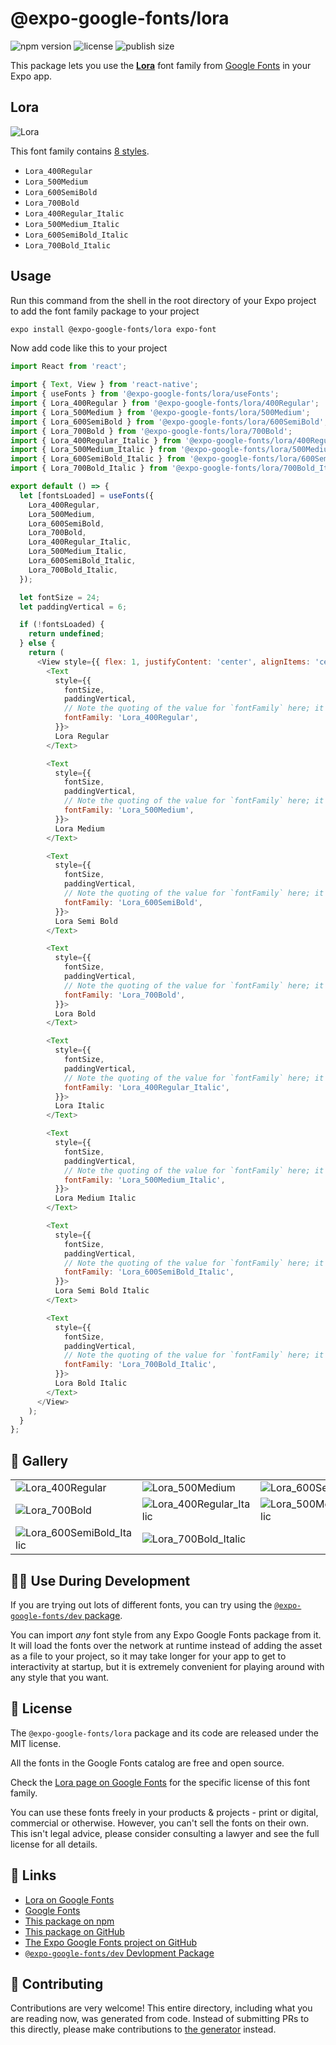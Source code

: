 # @expo-google-fonts/lora

![npm version](https://flat.badgen.net/npm/v/@expo-google-fonts/lora)
![license](https://flat.badgen.net/github/license/expo/google-fonts)
![publish size](https://flat.badgen.net/packagephobia/install/@expo-google-fonts/lora)

This package lets you use the [**Lora**](https://fonts.google.com/specimen/Lora) font family from [Google Fonts](https://fonts.google.com/) in your Expo app.

## Lora

![Lora](./font-family.png)

This font family contains [8 styles](#-gallery).

- `Lora_400Regular`
- `Lora_500Medium`
- `Lora_600SemiBold`
- `Lora_700Bold`
- `Lora_400Regular_Italic`
- `Lora_500Medium_Italic`
- `Lora_600SemiBold_Italic`
- `Lora_700Bold_Italic`

## Usage

Run this command from the shell in the root directory of your Expo project to add the font family package to your project
```sh
expo install @expo-google-fonts/lora expo-font
```

Now add code like this to your project
```js
import React from 'react';

import { Text, View } from 'react-native';
import { useFonts } from '@expo-google-fonts/lora/useFonts';
import { Lora_400Regular } from '@expo-google-fonts/lora/400Regular';
import { Lora_500Medium } from '@expo-google-fonts/lora/500Medium';
import { Lora_600SemiBold } from '@expo-google-fonts/lora/600SemiBold';
import { Lora_700Bold } from '@expo-google-fonts/lora/700Bold';
import { Lora_400Regular_Italic } from '@expo-google-fonts/lora/400Regular_Italic';
import { Lora_500Medium_Italic } from '@expo-google-fonts/lora/500Medium_Italic';
import { Lora_600SemiBold_Italic } from '@expo-google-fonts/lora/600SemiBold_Italic';
import { Lora_700Bold_Italic } from '@expo-google-fonts/lora/700Bold_Italic';

export default () => {
  let [fontsLoaded] = useFonts({
    Lora_400Regular,
    Lora_500Medium,
    Lora_600SemiBold,
    Lora_700Bold,
    Lora_400Regular_Italic,
    Lora_500Medium_Italic,
    Lora_600SemiBold_Italic,
    Lora_700Bold_Italic,
  });

  let fontSize = 24;
  let paddingVertical = 6;

  if (!fontsLoaded) {
    return undefined;
  } else {
    return (
      <View style={{ flex: 1, justifyContent: 'center', alignItems: 'center' }}>
        <Text
          style={{
            fontSize,
            paddingVertical,
            // Note the quoting of the value for `fontFamily` here; it expects a string!
            fontFamily: 'Lora_400Regular',
          }}>
          Lora Regular
        </Text>

        <Text
          style={{
            fontSize,
            paddingVertical,
            // Note the quoting of the value for `fontFamily` here; it expects a string!
            fontFamily: 'Lora_500Medium',
          }}>
          Lora Medium
        </Text>

        <Text
          style={{
            fontSize,
            paddingVertical,
            // Note the quoting of the value for `fontFamily` here; it expects a string!
            fontFamily: 'Lora_600SemiBold',
          }}>
          Lora Semi Bold
        </Text>

        <Text
          style={{
            fontSize,
            paddingVertical,
            // Note the quoting of the value for `fontFamily` here; it expects a string!
            fontFamily: 'Lora_700Bold',
          }}>
          Lora Bold
        </Text>

        <Text
          style={{
            fontSize,
            paddingVertical,
            // Note the quoting of the value for `fontFamily` here; it expects a string!
            fontFamily: 'Lora_400Regular_Italic',
          }}>
          Lora Italic
        </Text>

        <Text
          style={{
            fontSize,
            paddingVertical,
            // Note the quoting of the value for `fontFamily` here; it expects a string!
            fontFamily: 'Lora_500Medium_Italic',
          }}>
          Lora Medium Italic
        </Text>

        <Text
          style={{
            fontSize,
            paddingVertical,
            // Note the quoting of the value for `fontFamily` here; it expects a string!
            fontFamily: 'Lora_600SemiBold_Italic',
          }}>
          Lora Semi Bold Italic
        </Text>

        <Text
          style={{
            fontSize,
            paddingVertical,
            // Note the quoting of the value for `fontFamily` here; it expects a string!
            fontFamily: 'Lora_700Bold_Italic',
          }}>
          Lora Bold Italic
        </Text>
      </View>
    );
  }
};

```

## 🔡 Gallery


||||
|-|-|-|
|![Lora_400Regular](.//400Regular/Lora_400Regular.ttf.png)|![Lora_500Medium](.//500Medium/Lora_500Medium.ttf.png)|![Lora_600SemiBold](.//600SemiBold/Lora_600SemiBold.ttf.png)||
|![Lora_700Bold](.//700Bold/Lora_700Bold.ttf.png)|![Lora_400Regular_Italic](.//400Regular_Italic/Lora_400Regular_Italic.ttf.png)|![Lora_500Medium_Italic](.//500Medium_Italic/Lora_500Medium_Italic.ttf.png)||
|![Lora_600SemiBold_Italic](.//600SemiBold_Italic/Lora_600SemiBold_Italic.ttf.png)|![Lora_700Bold_Italic](.//700Bold_Italic/Lora_700Bold_Italic.ttf.png)|||


## 👩‍💻 Use During Development

If you are trying out lots of different fonts, you can try using the [`@expo-google-fonts/dev` package](https://github.com/expo/google-fonts/tree/master/font-packages/dev#readme).

You can import *any* font style from any Expo Google Fonts package from it. It will load the fonts
over the network at runtime instead of adding the asset as a file to your project, so it may take longer
for your app to get to interactivity at startup, but it is extremely convenient
for playing around with any style that you want.

## 📖 License

The `@expo-google-fonts/lora` package and its code are released under the MIT license.

All the fonts in the Google Fonts catalog are free and open source.

Check the [Lora page on Google Fonts](https://fonts.google.com/specimen/Lora) for the specific license of this font family.

You can use these fonts freely in your products & projects - print or digital, commercial or otherwise. However, you can't sell the fonts on their own. This isn't legal advice, please consider consulting a lawyer and see the full license for all details.

## 🔗 Links

- [Lora on Google Fonts](https://fonts.google.com/specimen/Lora)
- [Google Fonts](https://fonts.google.com/)
- [This package on npm](https://www.npmjs.com/package/@expo-google-fonts/lora)
- [This package on GitHub](https://github.com/expo/google-fonts/tree/master/font-packages/lora)
- [The Expo Google Fonts project on GitHub](https://github.com/expo/google-fonts)
- [`@expo-google-fonts/dev` Devlopment Package](https://github.com/expo/google-fonts/tree/master/font-packages/dev)

## 🤝 Contributing

Contributions are very welcome! This entire directory, including what you are reading now, was generated from code. Instead of submitting PRs to this directly, please make contributions to [the generator](https://github.com/expo/google-fonts/tree/master/packages/generator) instead.
